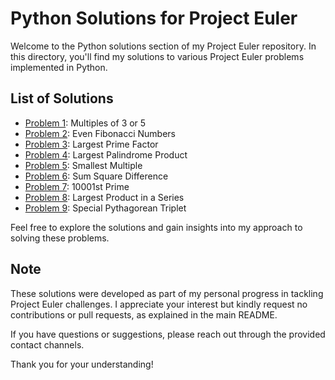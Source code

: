 # Python Solutions for Project Euler

Welcome to the Python solutions section of my Project Euler repository. In this directory, you'll find my solutions to various Project Euler problems implemented in Python.

## List of Solutions

- [Problem 1](https://github.com/ThatsLiamS/ProjectEuler/blob/main/Python/1.py): Multiples of 3 or 5
- [Problem 2](https://github.com/ThatsLiamS/ProjectEuler/blob/main/Python/2.py): Even Fibonacci Numbers
- [Problem 3](https://github.com/ThatsLiamS/ProjectEuler/blob/main/Python/3.py): Largest Prime Factor
- [Problem 4](https://github.com/ThatsLiamS/ProjectEuler/blob/main/Python/4.py): Largest Palindrome Product
- [Problem 5](https://github.com/ThatsLiamS/ProjectEuler/blob/main/Python/5.py): Smallest Multiple
- [Problem 6](https://github.com/ThatsLiamS/ProjectEuler/blob/main/Python/6.py): Sum Square Difference
- [Problem 7](https://github.com/ThatsLiamS/ProjectEuler/blob/main/Python/7.py): 10001st Prime
- [Problem 8](https://github.com/ThatsLiamS/ProjectEuler/blob/main/Python/8.py): Largest Product in a Series
- [Problem 9](https://github.com/ThatsLiamS/ProjectEuler/blob/main/Python/9.py): Special Pythagorean Triplet
<!-- - [Problem XX](https://github.com/ThatsLiamS/ProjectEuler/blob/main/Python/XX.py): -->

Feel free to explore the solutions and gain insights into my approach to solving these problems.

## Note

These solutions were developed as part of my personal progress in tackling Project Euler challenges. I appreciate your interest but kindly request no contributions or pull requests, as explained in the main README.

If you have questions or suggestions, please reach out through the provided contact channels.

Thank you for your understanding!
